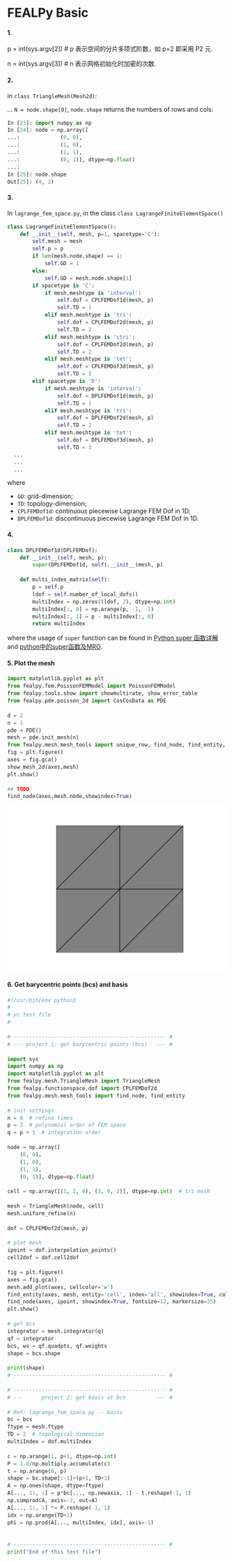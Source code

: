 # FEALPy Basic

#### 1. 

p = int(sys.argv[2])  #  p 表示空间的分片多项式阶数，如 p=2 即采用 P2 元.

n = int(sys.argv[3]) #  n 表示网格初始化时加密的次数.



#### 2. 

in `class TriangleMesh(Mesh2d)`:

...
`N = node.shape[0]`, `node.shape` returns the numbers of rows and cols:	

```python
In [23]: import numpy as np
In [24]: node = np.array([
...:             (0, 0),
...:             (1, 0),
...:             (1, 1),
...:             (0, 1)], dtype=np.float)
...:             
In [25]: node.shape
Out[25]: (4, 2)
```



#### 3.

In  `lagrange_fem_space.py`, in the class `class LagrangeFiniteElementSpace()`

```python
class LagrangeFiniteElementSpace():
    def __init__(self, mesh, p=1, spacetype='C'):
        self.mesh = mesh
        self.p = p
        if len(mesh.node.shape) == 1:
            self.GD = 1
        else:
            self.GD = mesh.node.shape[1]
        if spacetype is 'C':
            if mesh.meshtype is 'interval':
                self.dof = CPLFEMDof1d(mesh, p)
                self.TD = 1
            elif mesh.meshtype is 'tri':
                self.dof = CPLFEMDof2d(mesh, p)
                self.TD = 2
            elif mesh.meshtype is 'stri':
                self.dof = CPLFEMDof2d(mesh, p)
                self.TD = 2
            elif mesh.meshtype is 'tet':
                self.dof = CPLFEMDof3d(mesh, p)
                self.TD = 3
        elif spacetype is 'D':
            if mesh.meshtype is 'interval':
                self.dof = DPLFEMDof1d(mesh, p)
                self.TD = 1
            elif mesh.meshtype is 'tri':
                self.dof = DPLFEMDof2d(mesh, p)
                self.TD = 2
            elif mesh.meshtype is 'tet':
                self.dof = DPLFEMDof3d(mesh, p)
                self.TD = 3
  ...
  ...
  ...
```

where

* `GD`: grid-dimension;
* `TD`: topology-dimension;
* `CPLFEMDof1d`: continuous piecewise Lagrange FEM Dof in 1D;
* `DPLFEMDof1d`: discontinuous piecewise Lagrange FEM Dof in 1D.



#### 4.

```python
class DPLFEMDof1d(DPLFEMDof):
    def __init__(self, mesh, p):
        super(DPLFEMDof1d, self).__init__(mesh, p)

    def multi_index_matrix(self):
        p = self.p
        ldof = self.number_of_local_dofs()
        multiIndex = np.zeros((ldof, 2), dtype=np.int)
        multiIndex[:, 0] = np.arange(p, -1, -1)
        multiIndex[:, 1] = p - multiIndex[:, 0]
        return multiIndex
```

where the usage of `super` function can be found in [Python super 函数详解](https://www.jianshu.com/p/6d7cce41dc65) and [python中的super函数及MRO](https://blog.csdn.net/m0_38063172/article/details/82250865).



#### 5. Plot the mesh

```python
import matplotlib.pyplot as plt
from fealpy.fem.PoissonFEMModel import PoissonFEMModel
from fealpy.tools.show import showmultirate, show_error_table
from fealpy.pde.poisson_2d import CosCosData as PDE

d = 2
n = 1
pde = PDE()
mesh = pde.init_mesh(n)
from fealpy.mesh.mesh_tools import unique_row, find_node, find_entity, show_mesh_2d
fig = plt.figure()
axes = fig.gca()
show_mesh_2d(axes,mesh)
plt.show()

## TODO:
find_node(axes,mesh.node,showindex=True)
```

![fealpy_plotmesh0](fealpy_files/fealpy_plotmesh0.png)



#### 6. Get barycentric points (bcs) and basis

```python
#!/usr/bin/env python3
#
# yc test file
#

# ------------------------------------------------- #
# --- project 1: get barycentric points (bcs)   --- #

import sys
import numpy as np
import matplotlib.pyplot as plt
from fealpy.mesh.TriangleMesh import TriangleMesh
from fealpy.functionspace.dof import CPLFEMDof2d
from fealpy.mesh.mesh_tools import find_node, find_entity

# init settings
n = 0  # refine times
p = 2  # polynomial order of FEM space
q = p + 1  # integration order

node = np.array([
    (0, 0),
    (1, 0),
    (1, 1),
    (0, 1)], dtype=np.float)

cell = np.array([(1, 2, 0), (3, 0, 2)], dtype=np.int)  # tri mesh

mesh = TriangleMesh(node, cell)
mesh.uniform_refine(n)

dof = CPLFEMDof2d(mesh, p)

# plot mesh
ipoint = dof.interpolation_points()
cell2dof = dof.cell2dof

fig = plt.figure()
axes = fig.gca()
mesh.add_plot(axes, cellcolor='w')
find_entity(axes, mesh, entity='cell', index='all', showindex=True, color='b', fontsize=15)
find_node(axes, ipoint, showindex=True, fontsize=12, markersize=25)
plt.show()

# get bcs
integrator = mesh.integrator(q)
qf = integrator
bcs, ws = qf.quadpts, qf.weights
shape = bcs.shape

print(shape)
# ------------------------------------------------- #

# ------------------------------------------------- #
# ---      project 2: get basis at bcs          --- #

# Ref: lagrange_fem_space.py -- basis
bc = bcs
ftype = mesh.ftype
TD = 2  # topological dimension
multiIndex = dof.multiIndex

c = np.arange(1, p+1, dtype=np.int)
P = 1.0/np.multiply.accumulate(c)
t = np.arange(0, p)
shape = bc.shape[:-1]+(p+1, TD+1)
A = np.ones(shape, dtype=ftype)
A[..., 1:, :] = p*bc[..., np.newaxis, :] - t.reshape(-1, 1)
np.cumprod(A, axis=-2, out=A)
A[..., 1:, :] *= P.reshape(-1, 1)
idx = np.arange(TD+1)
phi = np.prod(A[..., multiIndex, idx], axis=-1)


# ------------------------------------------------- #
print("End of this test file")
```



